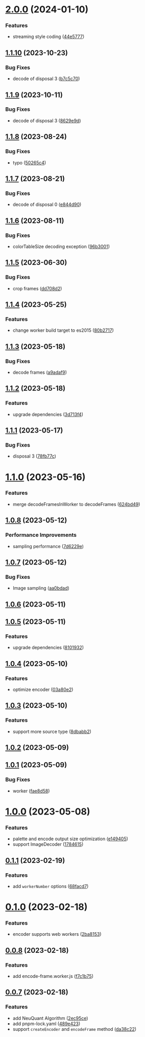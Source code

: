 # [2.0.0](https://github.com/qq15725/modern-gif/compare/v1.1.10...v2.0.0) (2024-01-10)


### Features

* streaming style coding ([44e5777](https://github.com/qq15725/modern-gif/commit/44e577729311130d9cad31547dcfc08b93354b32))



## [1.1.10](https://github.com/qq15725/modern-gif/compare/v1.1.9...v1.1.10) (2023-10-23)


### Bug Fixes

* decode of disposal 3 ([b7c5c70](https://github.com/qq15725/modern-gif/commit/b7c5c7096ce478b330e336a9738fee38ce3a81c9))



## [1.1.9](https://github.com/qq15725/modern-gif/compare/v1.1.8...v1.1.9) (2023-10-11)


### Bug Fixes

* decode of disposal 3 ([8629e9d](https://github.com/qq15725/modern-gif/commit/8629e9d3467386bf52c8aca6467853cbd32a47c5))



## [1.1.8](https://github.com/qq15725/modern-gif/compare/v1.1.7...v1.1.8) (2023-08-24)


### Bug Fixes

* typo ([50265c4](https://github.com/qq15725/modern-gif/commit/50265c45da2d6fe2fcc013c4fe497b7b59cd0008))



## [1.1.7](https://github.com/qq15725/modern-gif/compare/v1.1.6...v1.1.7) (2023-08-21)


### Bug Fixes

* decode of disposal 0 ([e844d90](https://github.com/qq15725/modern-gif/commit/e844d902efd5f99f9f13dbbb9c6647ebf144051e))



## [1.1.6](https://github.com/qq15725/modern-gif/compare/v1.1.5...v1.1.6) (2023-08-11)


### Bug Fixes

* colorTableSize decoding exception ([96b3001](https://github.com/qq15725/modern-gif/commit/96b3001596634e5324370747a51492510943f7ab))



## [1.1.5](https://github.com/qq15725/modern-gif/compare/v1.1.4...v1.1.5) (2023-06-30)


### Bug Fixes

* crop frames ([dd708d2](https://github.com/qq15725/modern-gif/commit/dd708d20c4f2724984bd6acda7bb6eedecea027a))



## [1.1.4](https://github.com/qq15725/modern-gif/compare/v1.1.3...v1.1.4) (2023-05-25)


### Features

* change worker build target to es2015 ([80b2717](https://github.com/qq15725/modern-gif/commit/80b27171080e76f213598a9a2ea5eb2d6b3830c6))



## [1.1.3](https://github.com/qq15725/modern-gif/compare/v1.1.2...v1.1.3) (2023-05-18)


### Bug Fixes

* decode frames ([a9adaf9](https://github.com/qq15725/modern-gif/commit/a9adaf924b3c6e15ff9568f95cd2fc1fd378dfe6))



## [1.1.2](https://github.com/qq15725/modern-gif/compare/v1.1.1...v1.1.2) (2023-05-18)


### Features

* upgrade dependencies ([3d713f4](https://github.com/qq15725/modern-gif/commit/3d713f43148f22b505b8dd15e0bad4d4a5b1a286))



## [1.1.1](https://github.com/qq15725/modern-gif/compare/v1.1.0...v1.1.1) (2023-05-17)


### Bug Fixes

* disposal 3 ([78fb77c](https://github.com/qq15725/modern-gif/commit/78fb77c326cd44050e94d3761ea7a02016d0d1d7))



# [1.1.0](https://github.com/qq15725/modern-gif/compare/v1.0.8...v1.1.0) (2023-05-16)


### Features

* merge decodeFramesInWorker to decodeFrames ([624bd49](https://github.com/qq15725/modern-gif/commit/624bd4973e04cab2148bed60916fea42943a71b0))



## [1.0.8](https://github.com/qq15725/modern-gif/compare/v1.0.7...v1.0.8) (2023-05-12)


### Performance Improvements

* sampling performance ([7d6229e](https://github.com/qq15725/modern-gif/commit/7d6229e2d80885f39cfe9df363cd91bfcb765239))



## [1.0.7](https://github.com/qq15725/modern-gif/compare/v1.0.6...v1.0.7) (2023-05-12)


### Bug Fixes

* Image sampling ([aa0bdad](https://github.com/qq15725/modern-gif/commit/aa0bdad2c7f59dcd9aea962470cbc8f46323e9ac))



## [1.0.6](https://github.com/qq15725/modern-gif/compare/v1.0.5...v1.0.6) (2023-05-11)



## [1.0.5](https://github.com/qq15725/modern-gif/compare/v1.0.4...v1.0.5) (2023-05-11)


### Features

* upgrade dependencies ([8101932](https://github.com/qq15725/modern-gif/commit/81019324d3273aa42127d55f69645fc4a7c3fa64))



## [1.0.4](https://github.com/qq15725/modern-gif/compare/v1.0.3...v1.0.4) (2023-05-10)


### Features

* optimize encoder ([03a80e2](https://github.com/qq15725/modern-gif/commit/03a80e2092eab409d6abf3c1394a0269d73e94f7))



## [1.0.3](https://github.com/qq15725/modern-gif/compare/v1.0.2...v1.0.3) (2023-05-10)


### Features

* support more source type ([8dbabb2](https://github.com/qq15725/modern-gif/commit/8dbabb2866715ecdcd36235f155cfce94a542535))



## [1.0.2](https://github.com/qq15725/modern-gif/compare/v1.0.1...v1.0.2) (2023-05-09)



## [1.0.1](https://github.com/qq15725/modern-gif/compare/v1.0.0...v1.0.1) (2023-05-09)


### Bug Fixes

* worker ([fae8d58](https://github.com/qq15725/modern-gif/commit/fae8d58873d20c2c1097d4ec28abe4ec7c3d65f5))



# [1.0.0](https://github.com/qq15725/modern-gif/compare/v0.1.1...v1.0.0) (2023-05-08)


### Features

* palette and encode output size optimization ([e149405](https://github.com/qq15725/modern-gif/commit/e14940529eee8c6015d4a6e7e8d6aea2f79ba960))
* support ImageDecoder ([1784615](https://github.com/qq15725/modern-gif/commit/178461569a730bc57ae0493a5f8672ae741ad2eb))



## [0.1.1](https://github.com/qq15725/modern-gif/compare/v0.1.0...v0.1.1) (2023-02-19)


### Features

* add `workerNumber` options ([68facd7](https://github.com/qq15725/modern-gif/commit/68facd7764ed8c39b5412fc178a54d1b39fd956b))



# [0.1.0](https://github.com/qq15725/modern-gif/compare/v0.0.8...v0.1.0) (2023-02-18)


### Features

* encoder supports web workers ([2ba8153](https://github.com/qq15725/modern-gif/commit/2ba81538812bba19e31a580904d9a9e4841cf30f))



## [0.0.8](https://github.com/qq15725/modern-gif/compare/v0.0.7...v0.0.8) (2023-02-18)


### Features

* add encode-frame.worker.js ([f7c1b75](https://github.com/qq15725/modern-gif/commit/f7c1b75c7be356c01cb8bd4ccdeebbb6c17f09f3))



## [0.0.7](https://github.com/qq15725/modern-gif/compare/v0.0.6...v0.0.7) (2023-02-18)


### Features

* add NeuQuant Algorithm ([2ec95ce](https://github.com/qq15725/modern-gif/commit/2ec95ce8a8f01b3b42e001b663b27d173e90a97f))
* add pnpm-lock.yaml ([489e423](https://github.com/qq15725/modern-gif/commit/489e423c76e7933453eb314ca7b02f84af622c04))
* support `createEncoder` and `encodeFrame` method ([da38c22](https://github.com/qq15725/modern-gif/commit/da38c2258d4776f2f486e5ef8d0a08ce627e4569))



